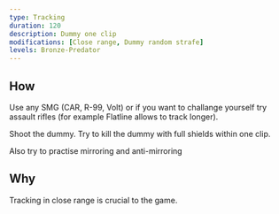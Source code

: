 ```yaml
---
type: Tracking
duration: 120
description: Dummy one clip
modifications: [Close range, Dummy random strafe]
levels: Bronze-Predator
---
```


## How

Use any SMG (CAR, R-99, Volt) or if you want to challange yourself try assault rifles (for example Flatline allows to track longer).

Shoot the dummy. Try to kill the dummy with full shields within one clip.

Also try to practise mirroring and anti-mirroring

## Why

Tracking in close range is crucial to the game.
